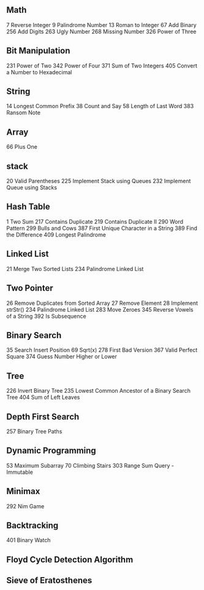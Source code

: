 ## Math
7 Reverse Integer
9 Palindrome Number
13 Roman to Integer
67 Add Binary
256 Add Digits
263 Ugly Number
268 Missing Number
326 Power of Three

## Bit Manipulation
231 Power of Two
342 Power of Four
371 Sum of Two Integers
405 Convert a Number to Hexadecimal

## String
14 Longest Common Prefix
38 Count and Say
58 Length of Last Word
383 Ransom Note

## Array
66 Plus One

## stack
20 Valid Parentheses 
225 Implement Stack using Queues
232 Implement Queue using Stacks

## Hash Table
1 Two Sum
217 Contains Duplicate
219 Contains Duplicate II
290 Word Pattern
299 Bulls and Cows
387 First Unique Character in a String
389 Find the Difference
409 Longest Palindrome

## Linked List
21 Merge Two Sorted Lists
234 Palindrome Linked List

## Two Pointer
26 Remove Duplicates from Sorted Array
27 Remove Element
28 Implement strStr()
234 Palindrome Linked List
283 Move Zeroes
345 Reverse Vowels of a String
392 Is Subsequence

## Binary Search
35 Search Insert Position
69 Sqrt(x)
278 First Bad Version
367 Valid Perfect Square
374 Guess Number Higher or Lower

## Tree
226 Invert Binary Tree
235 Lowest Common Ancestor of a Binary Search Tree
404 Sum of Left Leaves

## Depth First Search
257 Binary Tree Paths

## Dynamic Programming
53 Maximum Subarray
70 Climbing Stairs
303 Range Sum Query - Immutable

## Minimax
292	Nim Game

## Backtracking
401 Binary Watch

## Floyd Cycle Detection Algorithm

## Sieve of Eratosthenes